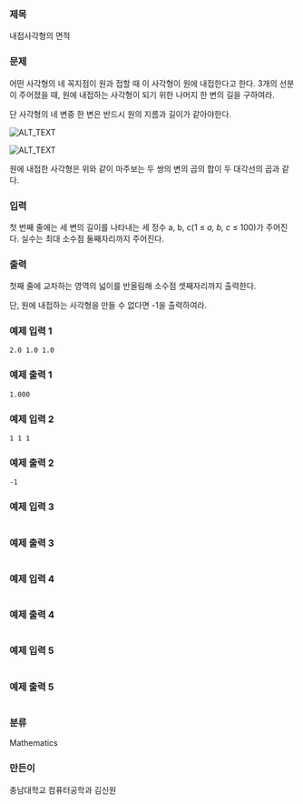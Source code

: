 ### 제목
내접사각형의 면적

### 문제
<p>어떤 사각형의 네 꼭지점이 원과 접할 때 이 사각형이 원에 내접한다고 한다. 3개의 선분이 주어졌을 때, 원에 내접하는 사각형이 되기 위한 나머지 한 변의 길을 구하여라.</p>
<p>단 사각형의 네 변중 한 변은 반드시 원의 지름과 길이가 같아야한다. </p>

![ALT_TEXT](https://github.com/HyeockJinKim/3rd-Thinking-PC/blob/master/C/image/image1.png)


![ALT_TEXT](https://github.com/HyeockJinKim/3rd-Thinking-PC/blob/master/C/image/image2.png)

<p>원에 내접한 사각형은 위와 같이 마주보는 두 쌍의 변의 곱의 합이 두 대각선의 곱과 같다.</p>

### 입력
<p>첫 번째 줄에는 세 변의 길이를 나타내는 세 정수 a, b, c(1 &le; <em>a, b, c</em> &le; 100)가 주어진다. 실수는 최대 소수점 둘째자리까지 주어진다.</p>

### 출력
<p>첫째 줄에 교차하는 영역의 넓이를 반올림해 소수점 셋째자리까지 출력한다.</p>
<p>단, 원에 내접하는 사각형을 만들 수 없다면 -1을 출력하여라.</p>

### 예제 입력 1
```
2.0 1.0 1.0
```

### 예제 출력 1
```
1.000
```

### 예제 입력 2
```
1 1 1
```

### 예제 출력 2
```
-1
```

### 예제 입력 3
```

```

### 예제 출력 3
```

```

### 예제 입력 4
```

```

### 예제 출력 4
```

```

### 예제 입력 5
```

```

### 예제 출력 5
```

```

### 분류
Mathematics

### 만든이
충남대학교 컴퓨터공학과 김신원
